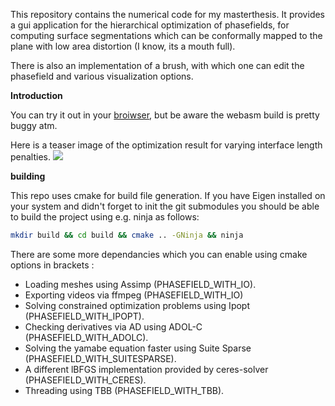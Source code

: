 This repository contains the numerical code for my masterthesis.
It provides a gui application for the hierarchical optimization of phasefields,
for computing surface segmentations which can be conformally mapped
to the plane with low area distortion (I know, its a mouth full).

There is also an implementation of a brush, with which one can edit the phasefield
and various visualization options.

**Introduction**

You can try it out in your [broiwser](https://janos95.gitlab.io/wasm-test/), but be aware the 
webasm build is pretty buggy atm.

Here is a teaser image of the optimization result for varying interface length penalties.
![](images/image.png)

**building**

This repo uses cmake for build file generation. 
If you have Eigen installed on your system and didn't forget
to init the git submodules you should be able to build the 
project using e.g. ninja as follows:

```bash
mkdir build && cd build && cmake .. -GNinja && ninja
```

There are some more dependancies which you can enable using cmake options in brackets :
- Loading meshes using Assimp (PHASEFIELD_WITH_IO).
- Exporting videos via ffmpeg (PHASEFIELD_WITH_IO)
- Solving constrained optimization problems using  Ipopt (PHASEFIELD_WITH_IPOPT).
- Checking derivatives via AD using ADOL-C (PHASEFIELD_WITH_ADOLC).
- Solving the yamabe equation faster using Suite Sparse (PHASEFIELD_WITH_SUITESPARSE).
- A different lBFGS implementation provided by ceres-solver (PHASEFIELD_WITH_CERES).
- Threading using TBB (PHASEFIELD_WITH_TBB).



